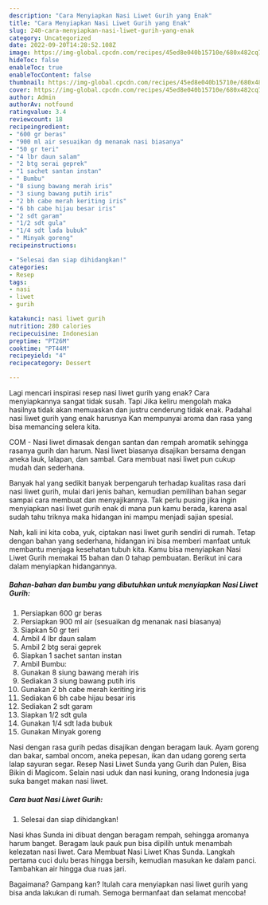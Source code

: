 ```yaml
---
description: "Cara Menyiapkan Nasi Liwet Gurih yang Enak"
title: "Cara Menyiapkan Nasi Liwet Gurih yang Enak"
slug: 240-cara-menyiapkan-nasi-liwet-gurih-yang-enak
category: Uncategorized
date: 2022-09-20T14:28:52.108Z
image: https://img-global.cpcdn.com/recipes/45ed8e040b15710e/680x482cq70/nasi-liwet-gurih-foto-resep-utama.jpg
hideToc: false
enableToc: true
enableTocContent: false
thumbnail: https://img-global.cpcdn.com/recipes/45ed8e040b15710e/680x482cq70/nasi-liwet-gurih-foto-resep-utama.jpg
cover: https://img-global.cpcdn.com/recipes/45ed8e040b15710e/680x482cq70/nasi-liwet-gurih-foto-resep-utama.jpg
author: Admin
authorAv: notfound
ratingvalue: 3.4
reviewcount: 18
recipeingredient:
- "600 gr beras"
- "900 ml air sesuaikan dg menanak nasi biasanya"
- "50 gr teri"
- "4 lbr daun salam"
- "2 btg serai geprek"
- "1 sachet santan instan"
- " Bumbu"
- "8 siung bawang merah iris"
- "3 siung bawang putih iris"
- "2 bh cabe merah keriting iris"
- "6 bh cabe hijau besar iris"
- "2 sdt garam"
- "1/2 sdt gula"
- "1/4 sdt lada bubuk"
- " Minyak goreng"
recipeinstructions:

- "Selesai dan siap dihidangkan!"
categories:
- Resep
tags:
- nasi
- liwet
- gurih

katakunci: nasi liwet gurih 
nutrition: 280 calories
recipecuisine: Indonesian
preptime: "PT26M"
cooktime: "PT44M"
recipeyield: "4"
recipecategory: Dessert

---
```



Lagi mencari inspirasi resep nasi liwet gurih yang enak? Cara menyiapkannya sangat tidak susah. Tapi Jika keliru mengolah maka hasilnya tidak akan memuaskan dan justru cenderung tidak enak. Padahal nasi liwet gurih yang enak harusnya Kan mempunyai aroma dan rasa yang bisa memancing selera kita.


COM - Nasi liwet dimasak dengan santan dan rempah aromatik sehingga rasanya gurih dan harum. Nasi liwet biasanya disajikan bersama dengan aneka lauk, lalapan, dan sambal. Cara membuat nasi liwet pun cukup mudah dan sederhana.

Banyak hal yang sedikit banyak berpengaruh terhadap kualitas rasa dari nasi liwet gurih, mulai dari jenis bahan, kemudian pemilihan bahan segar sampai cara membuat dan menyajikannya. Tak perlu pusing jika ingin menyiapkan nasi liwet gurih enak di mana pun kamu berada, karena asal sudah tahu triknya maka hidangan ini mampu menjadi sajian spesial.


Nah, kali ini kita coba, yuk, ciptakan nasi liwet gurih sendiri di rumah. Tetap dengan bahan yang sederhana, hidangan ini bisa memberi manfaat untuk membantu menjaga kesehatan tubuh kita. Kamu bisa menyiapkan Nasi Liwet Gurih memakai 15 bahan dan 0 tahap pembuatan. Berikut ini cara dalam menyiapkan hidangannya.

<!--inarticleads1-->

##### Bahan-bahan dan bumbu yang dibutuhkan untuk menyiapkan Nasi Liwet Gurih:

1. Persiapkan 600 gr beras
1. Persiapkan 900 ml air (sesuaikan dg menanak nasi biasanya)
1. Siapkan 50 gr teri
1. Ambil 4 lbr daun salam
1. Ambil 2 btg serai geprek
1. Siapkan 1 sachet santan instan
1. Ambil  Bumbu:
1. Gunakan 8 siung bawang merah iris
1. Sediakan 3 siung bawang putih iris
1. Gunakan 2 bh cabe merah keriting iris
1. Sediakan 6 bh cabe hijau besar iris
1. Sediakan 2 sdt garam
1. Siapkan 1/2 sdt gula
1. Gunakan 1/4 sdt lada bubuk
1. Gunakan  Minyak goreng


Nasi dengan rasa gurih pedas disajikan dengan beragam lauk. Ayam goreng dan bakar, sambal oncom, aneka pepesan, ikan dan udang goreng serta lalap sayuran segar. Resep Nasi Liwet Sunda yang Gurih dan Pulen, Bisa Bikin di Magicom. Selain nasi uduk dan nasi kuning, orang Indonesia juga suka banget makan nasi liwet. 

<!--inarticleads2-->

##### Cara buat Nasi Liwet Gurih:


1. Selesai dan siap dihidangkan!

Nasi khas Sunda ini dibuat dengan beragam rempah, sehingga aromanya harum banget. Beragam lauk pauk pun bisa dipilih untuk menambah kelezatan nasi liwet. Cara Membuat Nasi Liwet Khas Sunda. Langkah pertama cuci dulu beras hingga bersih, kemudian masukan ke dalam panci. Tambahkan air hingga dua ruas jari. 

Bagaimana? Gampang kan? Itulah cara menyiapkan nasi liwet gurih yang bisa anda lakukan di rumah. Semoga bermanfaat dan selamat mencoba!
